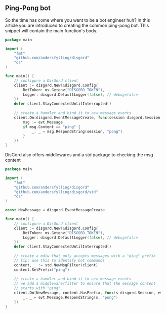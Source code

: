 ## Ping-Pong bot
So the time has come where you want to be a bot engineer huh? In this article you are introduced to creating the common ping-pong bot. This snippet will contain the main function's body.

```go
package main

import (
	"fmt"
	"github.com/andersfylling/disgord"
	"os"
)

func main() {
    // configure a DisGord client
    client := disgord.New(&disgord.Config{
        BotToken: os.Getenv("DISGORD_TOKEN"),
        Logger: disgord.DefaultLogger(false), // debug=false
    })
    defer client.StayConnectedUntilInterrupted()
    
    // create a handler and bind it to new message events
    client.On(disgord.EventMessageCreate, func(session disgord.Session, evt *disgord.MessageCreate) {
        msg := evt.Message
        if msg.Content == "ping" {
            _, _ = msg.RespondString(session, "pong")
        }
    })
}
```


DisGord also offers middlewares and a std package to checking the msg content

```go
package main

import (
	"fmt"
	"github.com/andersfylling/disgord"
	"github.com/andersfylling/disgord/std"
	"os"
)

const NewMessage = disgord.EventMessageCreate

func main() {
    // configure a DisGord client
    client := disgord.New(&disgord.Config{
        BotToken: os.Getenv("DISGORD_TOKEN"),
        Logger: disgord.DefaultLogger(false), // debug=false
    })
    defer client.StayConnectedUntilInterrupted()
    
    // create a mdlw that only accepts messages with a "ping" prefix
    // tip: use this to identify bot commands
    content, _ := std.NewMsgFilter(client)
    content.SetPrefix("ping")
    
    // create a handler and bind it to new message events
    // we add a middleware/filter to ensure that the message content 
    // starts with "ping".
    client.On(NewMessage, content.HasPrefix, func(s disgord.Session, evt *disgord.MessageCreate) {
        _, _ = evt.Message.RespondString(s, "pong")
    })
}
```